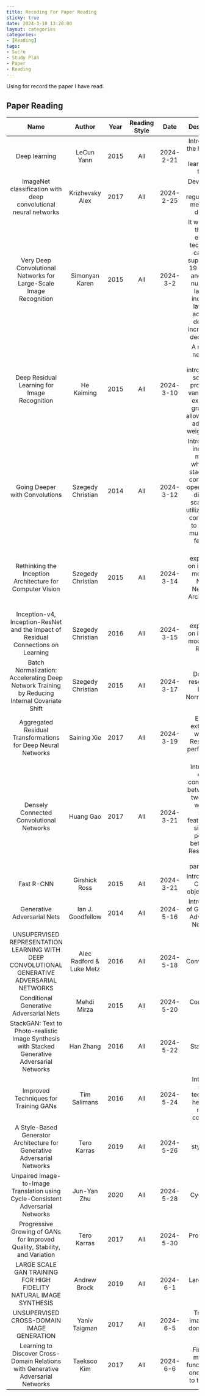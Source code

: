 ```yaml
---
title: Recoding For Paper Reading
sticky: true
date: 2024-3-10 13:28:00
layout: categories
categories:
- [Reading]
tags:
- Sucre
- Study Plan
- Paper
- Reading
---
```



<!-- more -->

Using for record the paper I have read.


## Paper Reading
| Name | Author | Year | Reading Style | Date | Description |
| :-: | :-: | :-: | :-: | :-: | :-: |
| Deep learning | LeCun Yann | 2015 | All | 2024-2-21 | Introduction the history of Deep learning and future |
| ImageNet classification with deep convolutional neural networks | Krizhevsky Alex | 2017 | All | 2024-2-25 | Developed a new regularization method -- dropout |
| Very Deep Convolutional Networks for Large-Scale Image Recognition | Simonyan Karen | 2015 | All | 2024-3-2 | It was found that the existing technology can only support 16-19 weights, and as the number of layers is increased later, the accuracy does not increase but decreases. |
| Deep Residual Learning for Image Recognition | He Kaiming | 2015 | All | 2024-3-10 | A residual networks were introduced to solve the problem of vanishing or exploding gradients, allowing us to add more weight layers|
| Going Deeper with Convolutions | Szegedy Christian | 2014 | All | 2024-3-12 | Introduce an inception module which can stack these convolution operations of different scales and utilize parallel convolution to capture multi-scale features|
| Rethinking the Inception Architecture for Computer Vision | Szegedy Christian | 2015 | All | 2024-3-14 | More exploration on inception module in Neural Networks Architecture side|
| Inception-v4, Inception-ResNet and the Impact of Residual Connections on Learning | Szegedy Christian | 2016 | All | 2024-3-15 | More exploration on inception module with ResNet|
| Batch Normalization: Accelerating Deep Network Training by Reducing Internal Covariate Shift | Szegedy Christian | 2015 | All | 2024-3-17 | Do some research on Batch Normalization|
| Aggregated Residual Transformations for Deep Neural Networks | Saining Xie | 2017 | All | 2024-3-19 | Explore extend the width of ResNet but performs not well|
| Densely Connected Convolutional Networks | Huang Gao | 2017 | All | 2024-3-21 | Introduces direct connections between any two layers with the same feature-map size and perform better than ResNet with less parameters|
| Fast R-CNN | Girshick Ross | 2015 | All | 2024-3-21 | Introduce R - CNN for object detect|
| Generative Adversarial Nets | Ian J. Goodfellow | 2014 | All | 2024-5-16 | Introduction of Generative Adversarial Networks|
| UNSUPERVISED REPRESENTATION LEARNING WITH DEEP CONVOLUTIONAL GENERATIVE ADVERSARIAL NETWORKS | Alec Radford & Luke Metz |2016 | All | 2024-5-18 | Deep Convolutional GAN|
| Conditional Generative Adversarial Nets | Mehdi Mirza | 2015 | All | 2024-5-20| Conditional GAN|
| StackGAN: Text to Photo-realistic Image Synthesis with Stacked Generative Adversarial Networks | Han Zhang | 2016 | All | 2024-5-22| Stack GAN|
| Improved Techniques for Training GANs | Tim Salimans | 2016 | All | 2024-5-24| Introduce some technique help GAN model converge|
| A Style-Based Generator Architecture for Generative Adversarial Networks | Tero Karras | 2019 | All | 2024-5-26| style GAN|
| Unpaired Image-to-Image Translation using Cycle-Consistent Adversarial Networks | Jun-Yan Zhu | 2020 | All | 2024-5-28| Cycle GAN|
| Progressive Growing of GANs for Improved Quality, Stability, and Variation | Tero Karras | 2017 | All | 2024-5-30| Progressive GAN|
| LARGE SCALE GAN TRAINING FOR HIGH FIDELITY NATURAL IMAGE SYNTHESIS | Andrew Brock | 2019 | All | 2024-6-1| Large Scale GAN|
| UNSUPERVISED CROSS-DOMAIN IMAGE GENERATION | Yaniv Taigman | 2017 | All | 2024-6-5 | Transfer image from domain A to B|
| Learning to Discover Cross-Domain Relations with Generative Adversarial Networks | Taeksoo Kim | 2017 | All | 2024-6-6 | Finding a mapping function from one domain to the other|



